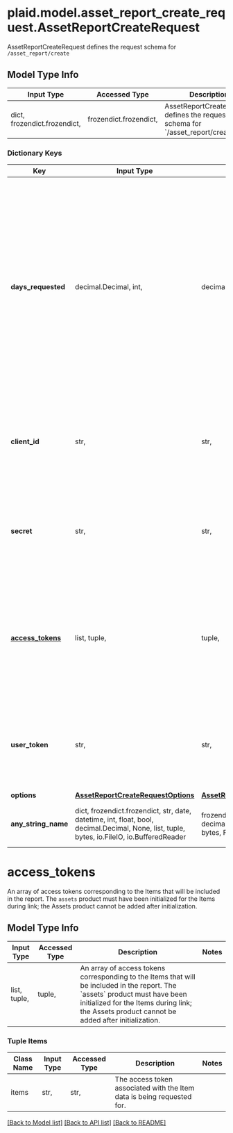 # plaid.model.asset_report_create_request.AssetReportCreateRequest

AssetReportCreateRequest defines the request schema for `/asset_report/create`

## Model Type Info
Input Type | Accessed Type | Description | Notes
------------ | ------------- | ------------- | -------------
dict, frozendict.frozendict,  | frozendict.frozendict,  | AssetReportCreateRequest defines the request schema for &#x60;/asset_report/create&#x60; | 

### Dictionary Keys
Key | Input Type | Accessed Type | Description | Notes
------------ | ------------- | ------------- | ------------- | -------------
**days_requested** | decimal.Decimal, int,  | decimal.Decimal,  | The maximum integer number of days of history to include in the Asset Report. If using Fannie Mae Day 1 Certainty, &#x60;days_requested&#x60; must be at least 61 for new originations or at least 31 for refinancings.  An Asset Report requested with \&quot;Additional History\&quot; (that is, with more than 61 days of transaction history) will incur an Additional History fee. | 
**client_id** | str,  | str,  | Your Plaid API &#x60;client_id&#x60;. The &#x60;client_id&#x60; is required and may be provided either in the &#x60;PLAID-CLIENT-ID&#x60; header or as part of a request body. | [optional] 
**secret** | str,  | str,  | Your Plaid API &#x60;secret&#x60;. The &#x60;secret&#x60; is required and may be provided either in the &#x60;PLAID-SECRET&#x60; header or as part of a request body. | [optional] 
**[access_tokens](#access_tokens)** | list, tuple,  | tuple,  | An array of access tokens corresponding to the Items that will be included in the report. The &#x60;assets&#x60; product must have been initialized for the Items during link; the Assets product cannot be added after initialization. | [optional] 
**user_token** | str,  | str,  | The user token associated with the User for which to create an asset report for. All items associated with the User will be included in the report. | [optional] 
**options** | [**AssetReportCreateRequestOptions**](AssetReportCreateRequestOptions.md) | [**AssetReportCreateRequestOptions**](AssetReportCreateRequestOptions.md) |  | [optional] 
**any_string_name** | dict, frozendict.frozendict, str, date, datetime, int, float, bool, decimal.Decimal, None, list, tuple, bytes, io.FileIO, io.BufferedReader | frozendict.frozendict, str, BoolClass, decimal.Decimal, NoneClass, tuple, bytes, FileIO | any string name can be used but the value must be the correct type | [optional]

# access_tokens

An array of access tokens corresponding to the Items that will be included in the report. The `assets` product must have been initialized for the Items during link; the Assets product cannot be added after initialization.

## Model Type Info
Input Type | Accessed Type | Description | Notes
------------ | ------------- | ------------- | -------------
list, tuple,  | tuple,  | An array of access tokens corresponding to the Items that will be included in the report. The &#x60;assets&#x60; product must have been initialized for the Items during link; the Assets product cannot be added after initialization. | 

### Tuple Items
Class Name | Input Type | Accessed Type | Description | Notes
------------- | ------------- | ------------- | ------------- | -------------
items | str,  | str,  | The access token associated with the Item data is being requested for. | 

[[Back to Model list]](../../README.md#documentation-for-models) [[Back to API list]](../../README.md#documentation-for-api-endpoints) [[Back to README]](../../README.md)


